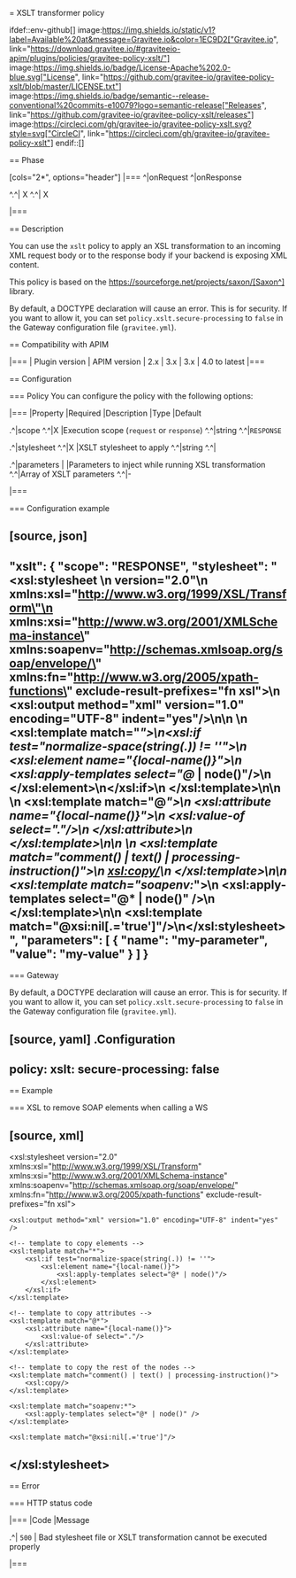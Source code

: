 = XSLT transformer policy

ifdef::env-github[]
image:https://img.shields.io/static/v1?label=Available%20at&message=Gravitee.io&color=1EC9D2["Gravitee.io", link="https://download.gravitee.io/#graviteeio-apim/plugins/policies/gravitee-policy-xslt/"]
image:https://img.shields.io/badge/License-Apache%202.0-blue.svg["License", link="https://github.com/gravitee-io/gravitee-policy-xslt/blob/master/LICENSE.txt"]
image:https://img.shields.io/badge/semantic--release-conventional%20commits-e10079?logo=semantic-release["Releases", link="https://github.com/gravitee-io/gravitee-policy-xslt/releases"]
image:https://circleci.com/gh/gravitee-io/gravitee-policy-xslt.svg?style=svg["CircleCI", link="https://circleci.com/gh/gravitee-io/gravitee-policy-xslt"]
endif::[]

== Phase

[cols="2*", options="header"]
|===
^|onRequest
^|onResponse

^.^| X
^.^| X

|===

== Description

You can use the `xslt` policy to apply an XSL transformation to an incoming XML request body
or to the response body if your backend is exposing XML content.

This policy is based on the https://sourceforge.net/projects/saxon/[Saxon^] library.

By default, a DOCTYPE declaration will cause an error. This is for security.
If you want to allow it, you can set `policy.xslt.secure-processing` to `false` in the Gateway configuration file (`gravitee.yml`).

== Compatibility with APIM

|===
| Plugin version | APIM version
| 2.x            | 3.x
| 3.x            | 4.0 to latest
|===

== Configuration

=== Policy
You can configure the policy with the following options:

|===
|Property |Required |Description |Type |Default

.^|scope
^.^|X
|Execution scope (`request` or `response`)
^.^|string
^.^|`RESPONSE`

.^|stylesheet
^.^|X
|XSLT stylesheet to apply
^.^|string
^.^|

.^|parameters
|
|Parameters to inject while running XSL transformation
^.^|Array of XSLT parameters
^.^|-

|===

=== Configuration example

[source, json]
----
"xslt": {
    "scope": "RESPONSE",
    "stylesheet": "<xsl:stylesheet \n  version=\"2.0\"\n  xmlns:xsl=\"http://www.w3.org/1999/XSL/Transform\"\n  xmlns:xsi=\"http://www.w3.org/2001/XMLSchema-instance\"   xmlns:soapenv=\"http://schemas.xmlsoap.org/soap/envelope/\" xmlns:fn=\"http://www.w3.org/2005/xpath-functions\" exclude-result-prefixes=\"fn xsl\">\n  <xsl:output method=\"xml\" version=\"1.0\" encoding=\"UTF-8\" indent=\"yes\"/>\n\n  <!-- template to copy elements -->\n    <xsl:template match=\"*\">\n<xsl:if test=\"normalize-space(string(.)) != ''\">\n        <xsl:element name=\"{local-name()}\">\n            <xsl:apply-templates select=\"@* | node()\"/>\n        </xsl:element>\n</xsl:if>\n    </xsl:template>\n\n    <!-- template to copy attributes -->\n    <xsl:template match=\"@*\">\n        <xsl:attribute name=\"{local-name()}\">\n            <xsl:value-of select=\".\"/>\n        </xsl:attribute>\n    </xsl:template>\n\n    <!-- template to copy the rest of the nodes -->\n    <xsl:template match=\"comment() | text() | processing-instruction()\">\n        <xsl:copy/>\n    </xsl:template>\n\n  <xsl:template match=\"soapenv:*\">\n    <xsl:apply-templates select=\"@* | node()\" />\n  </xsl:template>\n\n  <xsl:template match=\"@xsi:nil[.='true']\"/>\n</xsl:stylesheet>",
    "parameters": [
        {
            "name": "my-parameter",
            "value": "my-value"
        }
    ]
}
----


=== Gateway

By default, a DOCTYPE declaration will cause an error. This is for security.
If you want to allow it, you can set `policy.xslt.secure-processing` to `false` in the Gateway configuration file (`gravitee.yml`).

[source, yaml]
.Configuration
----
policy:
  xslt:
    secure-processing: false
----

== Example

=== XSL to remove SOAP elements when calling a WS

[source, xml]
----
<xsl:stylesheet version="2.0"
    xmlns:xsl="http://www.w3.org/1999/XSL/Transform"
    xmlns:xsi="http://www.w3.org/2001/XMLSchema-instance"
    xmlns:soapenv="http://schemas.xmlsoap.org/soap/envelope/"
    xmlns:fn="http://www.w3.org/2005/xpath-functions"
    exclude-result-prefixes="fn xsl">

    <xsl:output method="xml" version="1.0" encoding="UTF-8" indent="yes" />

    <!-- template to copy elements -->
    <xsl:template match="*">
        <xsl:if test="normalize-space(string(.)) != ''">
            <xsl:element name="{local-name()}">
                <xsl:apply-templates select="@* | node()"/>
            </xsl:element>
        </xsl:if>
    </xsl:template>

    <!-- template to copy attributes -->
    <xsl:template match="@*">
        <xsl:attribute name="{local-name()}">
            <xsl:value-of select="."/>
        </xsl:attribute>
    </xsl:template>

    <!-- template to copy the rest of the nodes -->
    <xsl:template match="comment() | text() | processing-instruction()">
        <xsl:copy/>
    </xsl:template>

    <xsl:template match="soapenv:*">
        <xsl:apply-templates select="@* | node()" />
    </xsl:template>

    <xsl:template match="@xsi:nil[.='true']"/>
</xsl:stylesheet>
----

== Error

=== HTTP status code

|===
|Code |Message

.^| ```500```
| Bad stylesheet file or XSLT transformation cannot be executed properly

|===
